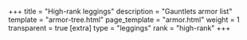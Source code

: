 +++
title = "High-rank leggings"
description = "Gauntlets armor list"
template = "armor-tree.html"
page_template = "armor.html"
weight = 1
transparent = true
[extra]
type = "leggings"
rank = "high-rank"
+++
